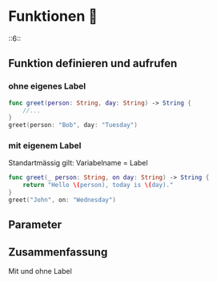 # Funktionen 🤖
::6::

## Funktion definieren und aufrufen

### ohne eigenes Label
```swift
func greet(person: String, day: String) -> String {
    //...
}
greet(person: "Bob", day: "Tuesday")
```

### mit eigenem Label
Standartmässig gilt: Variabelname = Label
```swift
func greet(_ person: String, on day: String) -> String {
    return "Hello \(person), today is \(day)."
}
greet("John", on: "Wednesday")
```

## Parameter

## Zusammenfassung
Mit und ohne Label
